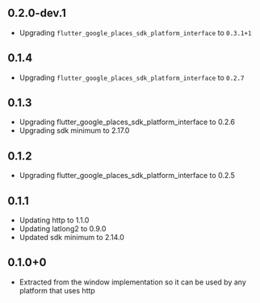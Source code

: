 ## 0.2.0-dev.1

* Upgrading `flutter_google_places_sdk_platform_interface` to `0.3.1+1`

## 0.1.4

* Upgrading `flutter_google_places_sdk_platform_interface` to `0.2.7`

## 0.1.3

* Upgrading flutter_google_places_sdk_platform_interface to 0.2.6
* Upgrading sdk minimum to 2.17.0

## 0.1.2

* Upgrading flutter_google_places_sdk_platform_interface to 0.2.5

## 0.1.1

* Updating http to 1.1.0
* Updating latlong2 to 0.9.0
* Updated sdk minimum to 2.14.0

## 0.1.0+0

* Extracted from the window implementation so it can be used by any platform that uses http
